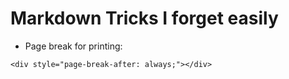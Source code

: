 # Markdown Tricks I forget easily

* Page break for printing:

```
<div style="page-break-after: always;"></div>
```

